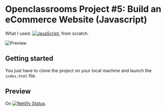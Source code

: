 # Openclassrooms Project #5: Build an eCommerce Website (Javascript)

What I used: [![JavaScript](https://img.shields.io/badge/-JavaScript-black?logo=javascript)](https://developer.mozilla.org/fr/docs/Web/JavaScript), from scratch.

![Preview](https://user-images.githubusercontent.com/56133015/113710949-a501ca80-96e4-11eb-8469-a870875f968e.jpg)

## Getting started

You just have to clone the project on your local machine and launch the ```index.html``` file.

## Preview

On [![Netlify Status](https://api.netlify.com/api/v1/badges/82a92a91-df3c-4410-8adb-b42278adaea2/deploy-status)](https://ab-orinoco.netlify.app/index.html).
